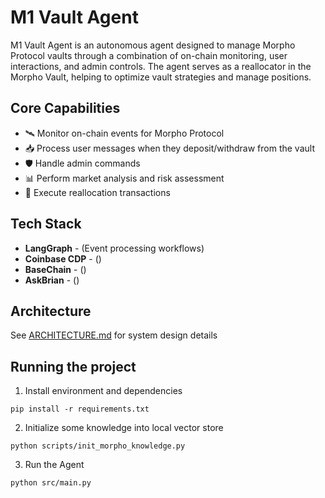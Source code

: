 # M1 Vault Agent 

M1 Vault Agent is an autonomous agent designed to manage Morpho Protocol vaults through a combination of on-chain monitoring, user interactions, and admin controls. The agent serves as a reallocator in the Morpho Vault, helping to optimize vault strategies and manage positions.

## Core Capabilities

- 🛰️ Monitor on-chain events for Morpho Protocol
- 📥 Process user messages when they deposit/withdraw from the vault
- 🛡️ Handle admin commands
- 📊 Perform market analysis and risk assessment
- 🚀 Execute reallocation transactions

## Tech Stack

- **LangGraph** - (Event processing workflows)
- **Coinbase CDP** - ()
- **BaseChain** - ()
- **AskBrian** - ()

## Architecture
See [ARCHITECTURE.md](ARCHITECTURE.md) for system design details

## Running the project

1. Install environment and dependencies

```
pip install -r requirements.txt
```

2. Initialize some knowledge into local vector store

```
python scripts/init_morpho_knowledge.py
```

3. Run the Agent

```
python src/main.py
```

